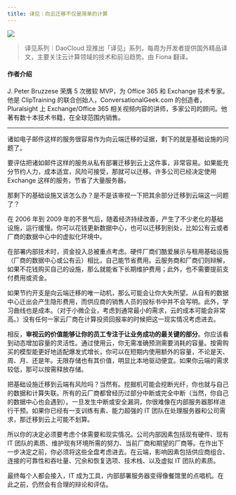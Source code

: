 ```yaml
---
title: 译见｜向云迁移不仅是简单的计算
---
```


<!-- reviewed by fiona -->

![](http://7xi8kv.com5.z0.glb.qiniucdn.com/yijian-7-1.jpg)

> 译见系列｜DaoCloud 现推出「译见」系列，每周为开发者提供国外精品译文，主要关注云计算领域的技术和前沿趋势。由 Fiona 翻译。

#### 作者介绍

J. Peter Bruzzese 荣膺 5 次微软 MVP，为 Office 365 和 Exchange 技术专家。他是 ClipTraining 的联合创始人，ConversationalGeek.com 的创造者，Pluralsight 上 Exchange/Office 365 相关视频内容的讲师，多家公司的顾问。他著有数十本技术书籍，在全球范围内销售。

---

诸如电子邮件这样的服务很容易作为向云端迁移的证据，剩下的就是基础设施的问题了。

要评估把诸如邮件这样的服务从私有部署迁移到云上这件事，非常容易。如果能充分节约人力，成本适宜，风险可接受，那就可以迁移。许多公司已经决定使用 Exchange 这样的服务，节省了大量服务器。

那剩下的基础设施又该怎么办？是不是该审视一下把其余部分迁移到云端这一问题了？

在 2006 年到 2009 年的不景气后，随着经济持续改善，产生了不少老化的基础设施，运行缓慢。你可以花钱更新数据中心，也可以迁移到别处，比如公有云或者厂商的数据中心中的虚拟化环境中。

在部署内部技术时，资金投入总被重点考虑。硬件厂商们酷爱展示与租用基础设施（厂商的数据中心或公有云）相比，自己能节省费用。云服务商和厂商们则辩解，如果不花钱购买自己的设施，那么就能省下长期维护费用；此外，也不需要提前支付费用或资金。

如果节约开支是向云端迁移的唯一动机，那么可能会让你大失所望。从自有的数据中心迁出会产生隐形费用，而供应商的销售人员的投标书中并不会写明。此外，学习曲线也是成本。（对于小微企业，考虑到通常最小的需求，云的成本可能会非常高。）没有任何一家云厂商在计算投资回报率的时候把这一现实情况考虑进去。

相反，**审视云的价值能够让你的员工专注于让业务成功的最关键的部分**。你应该看到动态增加容量的灵活性。通过使用云，你无需准确预测需要消耗的容量。按需购买的模型能更好地适配爆发式增长，你可以在短期内使用额外的容量，不论是天、周、月、还是年。无限存储也有其价值，明显比本地驱动便宜。如果你云端的需求较低，那可以按需释放存储。

把基础设施迁移到云端有风险吗？当然有。挖掘机可能会挖断光纤，你也就与自己的数据和计算失联。所有的云厂商都曾经历过部分中断或完全中断（当然，你自己的数据中心也会遇到）。一旦发生中断或安全漏洞，你很难像在内部服务器那样进行干预。如果你已经有一支训练有素、能力超强的 IT 团队在处理服务器和公司需求，那迁移到云上可能不划算。

所以你的决定必须要考虑个体需要和现实情况。公司内部因素包括现有硬件、现有 IT 团队的素质、维护现有环境所需的努力、当前厂商和期望的厂商等。在作出下一步决定之前，你必须将这些全盘考虑进去。在云端，影响因素包括供应商组合、连接的可靠性和吞吐量、冗余和恢复选项、技术栈、以及虚拟 IT 团队的素质。

最终每个人都会接入，IT 成为工具，内部部署服务器变得像餐馆里的点唱机。在此之前，仍然会有合理的辩论和评估。